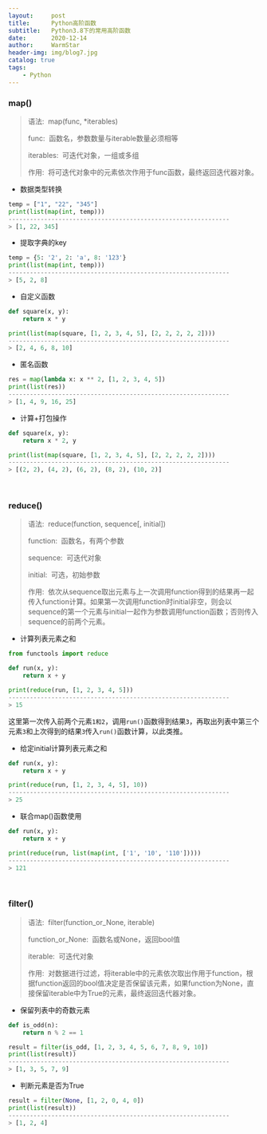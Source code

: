 ```yaml
---
layout:     post   				    
title:      Python高阶函数 				
subtitle:   Python3.8下的常用高阶函数
date:       2020-12-14 				
author:     WarmStar 						
header-img: img/blog7.jpg 	
catalog: true 				
tags:							
    - Python
---
```


### map()

> 语法:&nbsp;&nbsp;map(func, *iterables) 
>
> func:&nbsp;&nbsp;函数名，参数数量与iterable数量必须相等
>
> iterables:&nbsp;&nbsp;可迭代对象，一组或多组
>
> 作用:&nbsp;&nbsp;将可迭代对象中的元素依次作用于func函数，最终返回迭代器对象。

+ 数据类型转换

```python
temp = ["1", "22", "345"]
print(list(map(int, temp)))
--------------------------------------------------------------
> [1, 22, 345]
```

+ 提取字典的key

```python
temp = {5: '2', 2: 'a', 8: '123'}
print(list(map(int, temp)))
--------------------------------------------------------------
> [5, 2, 8]
```

+ 自定义函数

```python
def square(x, y):
    return x * y

print(list(map(square, [1, 2, 3, 4, 5], [2, 2, 2, 2, 2])))
--------------------------------------------------------------
> [2, 4, 6, 8, 10]
```

+ 匿名函数

```python
res = map(lambda x: x ** 2, [1, 2, 3, 4, 5])
print(list(res))
--------------------------------------------------------------
> [1, 4, 9, 16, 25]
```

+ 计算+打包操作

```python
def square(x, y):
    return x * 2, y

print(list(map(square, [1, 2, 3, 4, 5], [2, 2, 2, 2, 2])))
--------------------------------------------------------------
> [(2, 2), (4, 2), (6, 2), (8, 2), (10, 2)]
```

<br/>

### reduce()

> 语法:&nbsp;&nbsp;reduce(function, sequence[, initial])
>
> function:&nbsp;&nbsp;函数名，有两个参数
>
> sequence:&nbsp;&nbsp;可迭代对象
>
> initial:&nbsp;&nbsp;可选，初始参数
>
> 作用:&nbsp;&nbsp;依次从sequence取出元素与上一次调用function得到的结果再一起传入function计算。如果第一次调用function时initial非空，则会以sequence的第一个元素与initial一起作为参数调用function函数；否则传入sequence的前两个元素。

+ 计算列表元素之和

```python
from functools import reduce

def run(x, y):
    return x + y

print(reduce(run, [1, 2, 3, 4, 5]))
--------------------------------------------------------------
> 15
```

这里第一次传入前两个元素`1和2`，调用`run()`函数得到结果`3`，再取出列表中第三个元素`3`和上次得到的结果`3`传入`run()`函数计算，以此类推。

+ 给定initial计算列表元素之和

```python
def run(x, y):
    return x + y

print(reduce(run, [1, 2, 3, 4, 5], 10))
--------------------------------------------------------------
> 25
```

+ 联合map()函数使用

```python
def run(x, y):
    return x + y

print(reduce(run, list(map(int, ['1', '10', '110']))))
--------------------------------------------------------------
> 121
```

<br/>

### filter()

> 语法:&nbsp;&nbsp;filter(function_or_None, iterable)
>
> function_or_None:&nbsp;&nbsp;函数名或None，返回bool值
>
> iterable:&nbsp;&nbsp;可迭代对象
>
> 作用:&nbsp;&nbsp;对数据进行过滤，将iterable中的元素依次取出作用于function，根据function返回的bool值决定是否保留该元素，如果function为None，直接保留iterable中为True的元素，最终返回迭代器对象。

+ 保留列表中的奇数元素

```python
def is_odd(n):
    return n % 2 == 1

result = filter(is_odd, [1, 2, 3, 4, 5, 6, 7, 8, 9, 10])
print(list(result))
--------------------------------------------------------------
> [1, 3, 5, 7, 9]
```

+ 判断元素是否为True

```python
result = filter(None, [1, 2, 0, 4, 0])
print(list(result))
--------------------------------------------------------------
> [1, 2, 4]
```